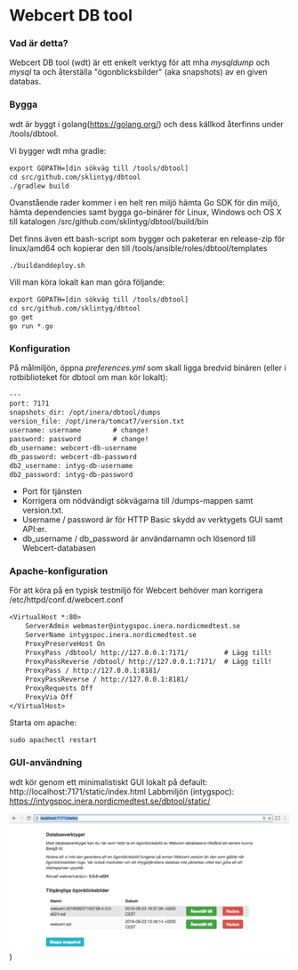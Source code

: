 # Webcert DB tool

### Vad är detta?
Webcert DB tool (wdt) är ett enkelt verktyg för att mha _mysqldump_ och _mysql_ ta och återställa "ögonblicksbilder" (aka snapshots) av en given databas.

### Bygga
wdt är byggt i golang(https://golang.org/) och dess källkod återfinns under /tools/dbtool.

Vi bygger wdt mha gradle:

    export GOPATH=[din sökväg till /tools/dbtool]
    cd src/github.com/sklintyg/dbtool
    ./gradlew build
    
Ovanstående rader kommer i en helt ren miljö hämta Go SDK för din miljö, hämta dependencies samt bygga go-binärer för Linux, Windows och OS X till katalogen /src/github.com/sklintyg/dbtool/build/bin

Det finns även ett bash-script som bygger och paketerar en release-zip för linux/amd64 och kopierar den till /tools/ansible/roles/dbtool/templates

    ./buildanddeploy.sh
       
Vill man köra lokalt kan man göra följande:

    export GOPATH=[din sökväg till /tools/dbtool]
    cd src/github.com/sklintyg/dbtool
    go get
    go run *.go

### Konfiguration
På målmiljön, öppna _preferences.yml_ som skall ligga bredvid binären (eller i rotbiblioteket för dbtool om man kör lokalt):

    ---
    port: 7171
    snapshots_dir: /opt/inera/dbtool/dumps
    version_file: /opt/inera/tomcat7/version.txt
    username: username        # change!
    password: password        # change!
    db_username: webcert-db-username
    db_password: webcert-db-password
    db2_username: intyg-db-username
    db2_password: intyg-db-password
      
- Port för tjänsten
- Korrigera om nödvändigt sökvägarna till /dumps-mappen samt version.txt.
- Username / password är för HTTP Basic skydd av verktygets GUI samt API:er.
- db_username / db_password är användarnamn och lösenord till Webcert-databasen

### Apache-konfiguration
För att köra på en typisk testmiljö för Webcert behöver man korrigera /etc/httpd/conf.d/webcert.conf

    <VirtualHost *:80>
        ServerAdmin webmaster@intygspoc.inera.nordicmedtest.se
        ServerName intygspoc.inera.nordicmedtest.se
        ProxyPreserveHost On
        ProxyPass /dbtool/ http://127.0.0.1:7171/         # Lägg till!
        ProxyPassReverse /dbtool/ http://127.0.0.1:7171/  # Lägg till!
        ProxyPass / http://127.0.0.1:8181/
        ProxyPassReverse / http://127.0.0.1:8181/ 
        ProxyRequests Off
        ProxyVia Off
    </VirtualHost>

Starta om apache:

    sudo apachectl restart

### GUI-användning

wdt kör genom ett minimalistiskt GUI lokalt på default: http://localhost:7171/static/index.html
Labbmiljön (intygspoc): https://intygspoc.inera.nordicmedtest.se/dbtool/static/

![alt text](dbtool.png))

